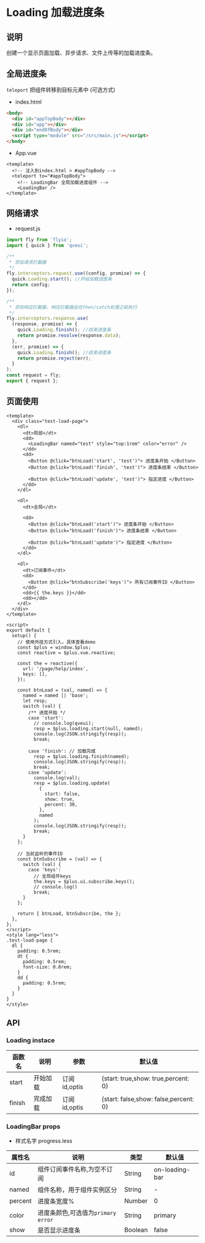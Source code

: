 # Loading 加载进度条

## 说明

创建一个显示页面加载、异步请求、文件上传等的加载进度条。

<!-- [Subscribe](./Subscribe.md)采用组件订阅事件方式，管理进度条 -->

## 全局进度条

`teleport` 把组件转移到目标元素中 (可选方式)

- index.html

```html
<body>
  <div id="appTopBody"></div>
  <div id="app"></div>
  <div id="endOfBody"></div>
  <script type="module" src="/src/main.js"></script>
</body>
```

- App.vue

```vue
<template>
  <!-- 注入到index.html > #appTopBody -->
  <teleport to="#appTopBody">
    <!-- LoadingBar 全局加载进度组件 -->
    <LoadingBar />
</template>
```

## 网络请求

- request.js

```js
import fly from 'flyio';
import { quick } from 'qveui';

/**
 * 添加请求拦截器
 */
fly.interceptors.request.use((config, promise) => {
  quick.Loading.start(); //开始加载进度条
  return config;
});

/**
 * 添加响应拦截器，响应拦截器会在then/catch处理之前执行
 */
fly.interceptors.response.use(
  (response, promise) => {
    quick.Loading.finish(); //结束进度条
    return promise.resolve(response.data);
  },
  (err, promise) => {
    quick.Loading.finish(); //结束进度条
    return promise.reject(err);
  }
);
const request = fly;
export { request };
```

## 页面使用

<CodeRun auto editable>

```vue
<template>
  <div class="test-load-page">
    <dl>
      <dt>局部</dt>
      <dd>
        <LoadingBar named="test" style="top:1rem" color="error" />
      </dd>
      <dd>
        <Button @click="btnLoad('start', 'test')"> 进度条开始 </Button>
        <Button @click="btnLoad('finish', 'test')"> 进度条结束 </Button>

        <Button @click="btnLoad('update', 'test')"> 指定进度 </Button>
      </dd>
    </dl>

    <dl>
      <dt>全局</dt>

      <dd>
        <Button @click="btnLoad('start')"> 进度条开始 </Button>
        <Button @click="btnLoad('finish')"> 进度条结束 </Button>

        <Button @click="btnLoad('update')"> 指定进度 </Button>
      </dd>
    </dl>

    <dl>
      <dt>订阅事件</dt>
      <dd>
        <Button @click="btnSubscribe('keys')"> 所有订阅事件ID </Button>
      </dd>
      <dd>{{ the.keys }}</dd>
      <dd></dd>
    </dl>
  </div>
</template>

<script>
export default {
  setup() {
    // 使用外挂方式引入，具体查看demo
    const $plus = window.$plus;
    const reactive = $plus.vue.reactive;

    const the = reactive({
      url: '/page/help/index',
      keys: [],
    });

    const btnLoad = (val, named) => {
      named = named || 'base';
      let resp;
      switch (val) {
        /** 进度开始 */
        case 'start':
          // console.log(qveui);
          resp = $plus.loading.start(null, named);
          console.log(JSON.stringify(resp));
          break;

        case 'finish': // 加载完成
          resp = $plus.loading.finish(named);
          console.log(JSON.stringify(resp));
          break;
        case 'update':
          console.log(val);
          resp = $plus.loading.update(
            {
              start: false,
              show: true,
              percent: 30,
            },
            named
          );
          console.log(JSON.stringify(resp));
          break;
      }
    };

    // 当前监听的事件ID
    const btnSubscribe = (val) => {
      switch (val) {
        case 'keys':
          // 全局组件keys
          the.keys = $plus.ui.subscribe.keys();
          // console.log()
          break;
      }
    };

    return { btnLoad, btnSubscribe, the };
  },
};
</script>
<style lang="less">
.test-load-page {
  dl {
    padding: 0.5rem;
    dt {
      padding: 0.5rem;
      font-size: 0.8rem;
    }
    dd {
      padding: 0.5rem;
    }
  }
}
</style>
```

</CodeRun>

## API

### Loading instace

| 函数名 | 说明     | 参数          | 默认值                                |
| ------ | -------- | ------------- | ------------------------------------- |
| start  | 开始加载 | 订阅 id,optis | {start: true,show: true,percent: 0}   |
| finish | 完成加载 | 订阅 id,optis | {start: false,show: false,percent: 0} |

### LoadingBar props

- 样式名字 progress.less

| 属性名  | 说明                                 | 类型    | 默认值         |
| ------- | ------------------------------------ | ------- | -------------- |
| id      | 组件订阅事件名称,为空不订阅          | String  | on-loading-bar |
| named   | 组件名称，用于组件实例区分           | String  | -              |
| percent | 进度条宽度%                          | Number  | 0              |
| color   | 进度条颜色,可选值为`primary` `error` | String  | primary        |
| show    | 是否显示进度条                       | Boolean | false          |
